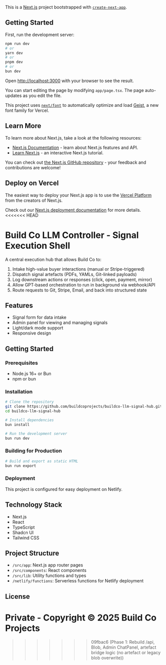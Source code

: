 This is a [Next.js](https://nextjs.org) project bootstrapped with [`create-next-app`](https://nextjs.org/docs/app/api-reference/cli/create-next-app).

## Getting Started

First, run the development server:

```bash
npm run dev
# or
yarn dev
# or
pnpm dev
# or
bun dev
```

Open [http://localhost:3000](http://localhost:3000) with your browser to see the result.

You can start editing the page by modifying `app/page.tsx`. The page auto-updates as you edit the file.

This project uses [`next/font`](https://nextjs.org/docs/app/building-your-application/optimizing/fonts) to automatically optimize and load [Geist](https://vercel.com/font), a new font family for Vercel.

## Learn More

To learn more about Next.js, take a look at the following resources:

- [Next.js Documentation](https://nextjs.org/docs) - learn about Next.js features and API.
- [Learn Next.js](https://nextjs.org/learn) - an interactive Next.js tutorial.

You can check out [the Next.js GitHub repository](https://github.com/vercel/next.js) - your feedback and contributions are welcome!

## Deploy on Vercel

The easiest way to deploy your Next.js app is to use the [Vercel Platform](https://vercel.com/new?utm_medium=default-template&filter=next.js&utm_source=create-next-app&utm_campaign=create-next-app-readme) from the creators of Next.js.

Check out our [Next.js deployment documentation](https://nextjs.org/docs/app/building-your-application/deploying) for more details.
<<<<<<< HEAD

# Build Co LLM Controller - Signal Execution Shell

A central execution hub that allows Build Co to:
1. Intake high-value buyer interactions (manual or Stripe-triggered)
2. Dispatch signal artefacts (PDFs, YAMLs, Git-linked payloads)
3. Log downstream actions or responses (click, open, payment, mirror)
4. Allow GPT-based orchestration to run in background via webhook/API
5. Route requests to Git, Stripe, Email, and back into structured state

## Features

- Signal form for data intake
- Admin panel for viewing and managing signals
- Light/dark mode support
- Responsive design

## Getting Started

### Prerequisites

- Node.js 16+ or Bun
- npm or bun

### Installation

```bash
# Clone the repository
git clone https://github.com/buildcoprojects/buildco-llm-signal-hub.git
cd buildco-llm-signal-hub

# Install dependencies
bun install

# Run the development server
bun run dev
```

### Building for Production

```bash
# Build and export as static HTML
bun run export
```

### Deployment

This project is configured for easy deployment on Netlify.

## Technology Stack

- Next.js
- React
- TypeScript
- Shadcn UI
- Tailwind CSS

## Project Structure

- `/src/app`: Next.js app router pages
- `/src/components`: React components
- `/src/lib`: Utility functions and types
- `/netlify/functions`: Serverless functions for Netlify deployment

## License

Private - Copyright © 2025 Build Co Projects
=======
>>>>>>> 09fbac6 (Phase 1: Rebuild /api, Blob, Admin ChatPanel, artefact bridge logic (no artefact or legacy blob overwrite))
